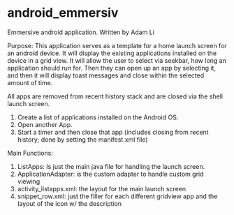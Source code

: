 # android_emmersiv
Emmersive android application.
Written by Adam Li

Purpose:
This application serves as a template for a home launch screen for an android device. It will display the existing applications installed on the device in a grid view. It will allow the user to select via seekbar, how long an application should run for. Then they can open up an app by selecting it, and then it will display toast messages and close within the selected amount of time. 

All apps are removed from recent history stack and are closed via the shell launch screen.

1. Create a list of applications installed on the Android OS.
2. Open another App.
3. Start a timer and then close that app (includes closing from recent history; done by setting the manifest.xml file)

Main Functions:

1. ListApps: Is just the main java file for handling the launch screen.
2. ApplicationAdapter: is the custom adapter to handle custom grid viewing
3. activity_listapps.xml: the layout for the main launch screen
4. snippet_row.xml: just the filler for each different gridview app and the layout of the icon w/ the description


